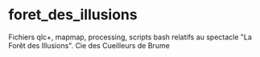 # foret_des_illusions
Fichiers qlc+, mapmap, processing, scripts bash relatifs au spectacle "La Forêt des Illusions". Cie des Cueilleurs de Brume
